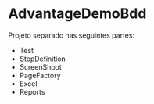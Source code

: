 # AdvantageDemoBdd

Projeto separado nas seguintes partes:

- Test
- StepDefinition
- ScreenShoot
- PageFactory
- Excel
- Reports
